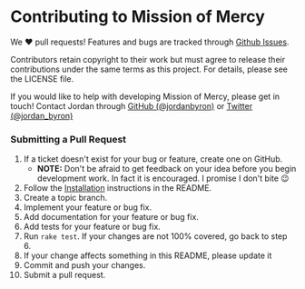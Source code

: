 # Contributing to Mission of Mercy

We :heart: pull requests! Features and bugs are tracked through
[Github Issues](https://github.com/mission-of-mercy/mission-of-mercy/issues).

Contributors retain copyright to their work but must agree to release their
contributions under the same terms as this project. For details, please see the
LICENSE file.

If you would like to help with developing Mission of Mercy, please get in touch!
Contact Jordan through [GitHub (@jordanbyron)](https://github.com/jordanbyron) or
[Twitter (@jordan_byron)](http://twitter.com/jordan_byron)

### Submitting a Pull Request

1. If a ticket doesn't exist for your bug or feature, create one on GitHub.
    - **NOTE:** Don't be afraid to get feedback on your idea before you begin
      development work. In fact it is encouraged. I promise I don't bite :wink:
2. Follow the [Installation](/mission-of-mercy/mission-of-mercy/blob/master/README.md#installation) instructions in the README.
3. Create a topic branch.
4. Implement your feature or bug fix.
5. Add documentation for your feature or bug fix.
6. Add tests for your feature or bug fix.
7. Run `rake test`. If your changes are not 100% covered, go back to step 6.
8. If your change affects something in this README, please update it
9. Commit and push your changes.
10. Submit a pull request.